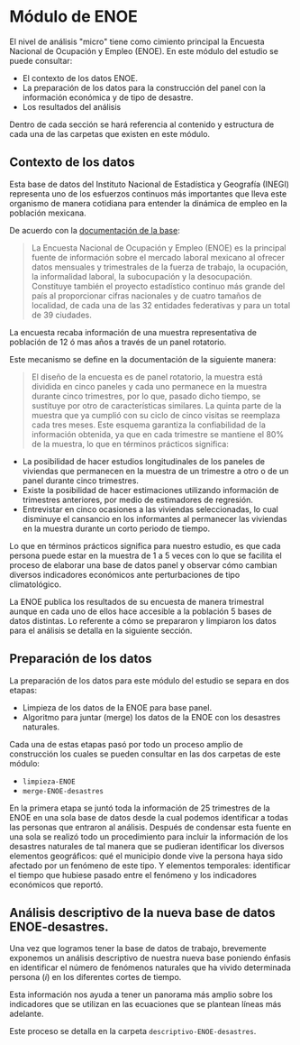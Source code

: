 # Módulo de ENOE

El nivel de análisis "micro" tiene como cimiento principal la Encuesta Nacional de Ocupación y Empleo (ENOE). En este módulo del estudio se puede consultar:

- El contexto de los datos ENOE.
- La preparación de los datos para la construcción del panel con la información económica y de tipo de desastre.
- Los resultados del análisis

Dentro de cada sección se hará referencia al contenido y estructura de cada una de las carpetas que existen en este módulo.

## Contexto de los datos

Esta base de datos del Instituto Nacional de Estadística y Geografía (INEGI) representa uno de los esfuerzos continuos más importantes que lleva este organismo de manera cotidiana para entender la dinámica de empleo en la población mexicana.

De acuerdo con la [documentación de la base](https://www.inegi.org.mx/programas/enoe/15ymas/):

> La Encuesta Nacional de Ocupación y Empleo (ENOE) es la principal fuente de información sobre el mercado laboral mexicano al ofrecer datos mensuales y trimestrales de la fuerza de trabajo, la ocupación, la informalidad laboral, la subocupación y la desocupación. Constituye también el proyecto estadístico continuo más grande del país al proporcionar cifras nacionales y de cuatro tamaños de localidad, de cada una de las 32 entidades federativas y para un total de 39 ciudades.

La encuesta recaba información de una muestra representativa de población de 12 ó mas años a través de un panel rotatorio. 

Este mecanismo se define en la documentación de la siguiente manera:

> El diseño de la encuesta es de panel rotatorio, la muestra está dividida en cinco paneles y cada uno permanece en la muestra durante cinco trimestres, por lo que, pasado dicho tiempo, se sustituye por otro de características similares. La quinta parte de la muestra que ya cumplió con su ciclo de cinco visitas se reemplaza cada tres meses. Este esquema garantiza la confiabilidad de la información obtenida, ya que en cada trimestre se mantiene el 80% de la muestra, lo que en términos prácticos significa:
- La posibilidad de hacer estudios longitudinales de los paneles de viviendas que permanecen en la muestra de un trimestre a otro o de un panel durante cinco trimestres.
- Existe la posibilidad de hacer estimaciones utilizando información de trimestres anteriores, por medio de estimadores de regresión.
- Entrevistar en cinco ocasiones a las viviendas seleccionadas, lo cual disminuye el cansancio en los informantes al permanecer las viviendas en la muestra durante un corto periodo de tiempo.

Lo que en términos prácticos significa para nuestro estudio, es que cada persona puede estar en la muestra de 1 a 5 veces con lo que se facilita el proceso de elaborar una base de datos panel y observar cómo cambian diversos indicadores económicos ante perturbaciones de tipo climatológico.

La ENOE publica los resultados de su encuesta de manera trimestral aunque en cada uno de ellos hace accesible a la población 5 bases de datos distintas. Lo referente a cómo se prepararon y limpiaron los datos para el análisis se detalla en la siguiente sección.

## Preparación de los datos

La preparación de los datos para este módulo del estudio se separa en dos etapas:

- Limpieza de los datos de la ENOE para base panel.
- Algoritmo para juntar (merge) los datos de la ENOE con los desastres naturales.

Cada una de estas etapas pasó por todo un proceso amplio de construcción los cuales se pueden consultar en las dos carpetas de este módulo:

- `limpieza-ENOE`
- `merge-ENOE-desastres`

En la primera etapa se juntó toda la información de 25 trimestres de la ENOE en una sola base de datos desde la cual podemos identificar a todas las personas que entraron al análisis. Después de condensar esta fuente en una sola se realizó todo un procedimiento para incluir la información de los desastres naturales de tal manera que se pudieran identificar los diversos elementos geográficos: qué el municipio donde vive la persona haya sido afectado por un fenómeno de este tipo. Y elementos temporales: identificar el tiempo que hubiese pasado entre el fenómeno y los indicadores económicos que reportó.

## Análisis descriptivo de la nueva base de datos ENOE-desastres.

Una vez que logramos tener la base de datos de trabajo, brevemente exponemos un análisis descriptivo de nuestra nueva base poniendo énfasis en identificar el número de fenómenos naturales que ha vivido determinada persona ($i$) en los diferentes cortes de tiempo. 

Esta información nos ayuda a tener un panorama más amplio sobre los indicadores que se utilizan en las ecuaciones que se plantean líneas más adelante.

Este proceso se detalla en la carpeta `descriptivo-ENOE-desastres`.